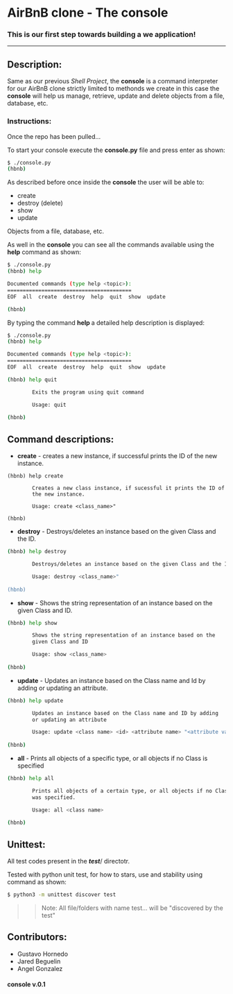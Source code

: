 # AirBnB clone - The console

### This is our first step towards building a we application!

---
## Description:

Same as our previous _Shell Project_, the __console__ is a command interpreter for our AirBnB clone strictly limited to methonds we create in this case the __console__ will help us manage, retrieve, update and delete objects from a file, database, etc.

### Instructions:
Once the repo has been pulled...

To start your console execute the __console.py__ file and press enter as shown:
```bash
$ ./console.py
(hbnb)
```
As described before once inside the __console__ the user will be able to: 

* create
* destroy (delete)
* show
* update

Objects from a file, database, etc.

As well in the __console__ you can see all the commands available using the __help__ command as shown:
```bash
$ ./console.py 
(hbnb) help

Documented commands (type help <topic>):
========================================
EOF  all  create  destroy  help  quit  show  update

(hbnb) 

```
By typing the command __help <topic>__ a detailed help description is displayed:

```bash
$ ./console.py 
(hbnb) help

Documented commands (type help <topic>):
========================================
EOF  all  create  destroy  help  quit  show  update

(hbnb) help quit

        Exits the program using quit command

        Usage: quit
        
(hbnb) 

```

## Command descriptions:

* __create__ - creates a new instance, if successful prints the ID of the new instance.
```bash.
(hbnb) help create

        Creates a new class instance, if sucessful it prints the ID of
        the new instance.

        Usage: create <class_name>"
        
(hbnb)
```
* __destroy__ - Destroys/deletes an instance based on the given Class and the ID.
```bash
(hbnb) help destroy

        Destroys/deletes an instance based on the given Class and the ID

        Usage: destroy <class_name>"
        
(hbnb) 
```
* __show__ - Shows the string representation of an instance based on the given Class and ID.
```bash
(hbnb) help show

        Shows the string representation of an instance based on the
        given Class and ID

        Usage: show <class_name>
        
(hbnb) 
```
* __update__ - Updates an instance based on the Class name and Id by adding or updating an attribute.
```bash
(hbnb) help update

        Updates an instance based on the Class name and ID by adding
        or updating an attribute

        Usage: update <class name> <id> <attribute name> "<attribute value>"
        
(hbnb) 
```
* __all__ - Prints all objects of a specific type, or all objects if no Class is specified
```bash
(hbnb) help all

        Prints all objects of a certain type, or all objects if no Class
        was specified.

        Usage: all <class name>
        
(hbnb) 
```

## Unittest:
All test codes present in the __*test*__/ directotr. 

Tested with python unit test, for how to stars, use and stability using command as shown:
```bash
$ python3 -m unittest discover test
```
>> Note: All file/folders with name test... will be "discovered by the test"

## Contributors:
* Gustavo Hornedo
* Jared Beguelin
* Angel Gonzalez
#### console v.0.1
